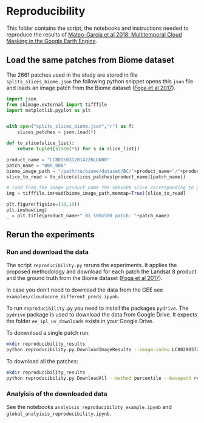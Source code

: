 # Reproducibility

This folder contains the script, the notebooks and instructions needed to reproduce the results of [Mateo-Garcia et al 2018: Multitemporal Cloud Masking in the Google Earth Engine](http://dx.doi.org/10.3390/rs10071079).

## Load the same patches from Biome dataset

The 2661 patches used in the study are stored in file `splits_slices_biome.json` the following python snippet opens this `json` file and loads an image patch from the Biome dataset ([Foga et al 2017](http://doi.org/10.5066/F7251GDH)).

```python
import json
from skimage.external import tifffile
import matplotlib.pyplot as plt


with open("splits_slices_biome.json","r") as f:
    slices_patches = json.load(f)

def to_slice(slice_list):
    return tuple([slice(*s) for s in slice_list])

product_name = "LC80150312014226LGN00"
patch_name = "009_006"
biome_image_path = "/path/to/biome/dataset/BC/"+product_name+"/"+product_name+"_B1.TIF"
slice_to_read = to_slice(slices_patches[product_name][patch_name])

# load from the image product_name the 500x500 slice corresponding to patch 009_006 
img = tifffile.imread(biome_image_path,memmap=True)[slice_to_read]

plt.figure(figsize=(10,10))
plt.imshow(img)
_ = plt.title(product_name+" B1 500x500 patch: "+patch_name)
``` 

## Rerun the experiments

### Run and download the data

The script `reproducibility.py` reruns the experiments. It applies the proposed methodology and download for each patch the Landsat 8 product and the ground truth from the Biome dataset ([Foga et al 2017](http://doi.org/10.5066/F7251GDH)).

In case you don't need to download the data from the GEE see `examples/cloudscore_different_preds.ipynb`. 

To run `reproducibility.py` you need to install the packages `pydrive`. The `pydrive` package is used to download the data from Google Drive. It expects the folder `ee_ipl_uv_downloads` exists in your Google Drive. 

To donwnload a single patch run:

```bash
mkdir reproducibility_results
python reproducibility.py DownloadImageResults --image-index LC80290372013257LGN00 --split 013_011 --method percentile --basepath reproducibility_results
```

To download all the patches:

```bash
mkdir reproducibility_results
python reproducibility.py DownloadAll --method percentile --basepath reproducibility_results
```

### Analyisis of the downloaded data

See the notebooks `analyisis_reproducibility_example.ipynb` and `global_analyisis_reproducibility.ipynb`.